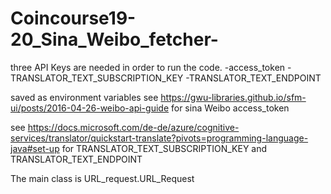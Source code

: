 # Coincourse19-20_Sina_Weibo_fetcher-

 three API Keys are needed in order to run the code.
     -access_token
     -TRANSLATOR_TEXT_SUBSCRIPTION_KEY
     -TRANSLATOR_TEXT_ENDPOINT
     
saved as environment variables
see https://gwu-libraries.github.io/sfm-ui/posts/2016-04-26-weibo-api-guide for sina Weibo access_token
        
see https://docs.microsoft.com/de-de/azure/cognitive-services/translator/quickstart-translate?pivots=programming-language-java#set-up for TRANSLATOR_TEXT_SUBSCRIPTION_KEY and TRANSLATOR_TEXT_ENDPOINT
      
      
The main class is URL_request.URL_Request
